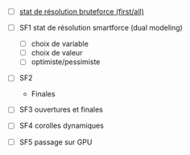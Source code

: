- [ ] [stat de résolution bruteforce (first/all)](bruteforce.md)

- [ ] SF1 stat de résolution smartforce (dual modeling)
  - [ ] choix de variable
  - [ ] choix de valeur 
  - [ ] optimiste/pessimiste

- [ ] SF2
  - Finales

- [ ] SF3 ouvertures et finales

- [ ] SF4 corolles dynamiques

- [ ] SF5 passage sur GPU
